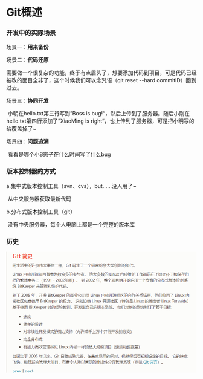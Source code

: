 # Git概述

### 开发中的实际场景

场景一：**用来备份**

场景二：**代码还原**

​	需要做一个很复杂的功能，终于有点眉头了，想要添加代码到项目，可是代码已经被改的面目全非了，这个时候我们可以念咒语（git reset --hard commitID）回到过去。

场景三：**协同开发**

​	小明在hello.txt第三行写到”Boss is bug!“，然后上传到了服务器。随后小刚在hello.txt第四行添加了”XiaoMing is right“，也上传到了服务器，可是把小明写的给覆盖掉了~

场景四：**问题追溯**

​	看看是哪个小B崽子在什么时间写了什么bug

### 版本控制器的方式

a.集中式版本控制工具（svn、cvs），but……没人用了~

​	从中央服务器获取最新代码

b.分布式版本控制工具（git）

​	没有中央服务器，每个人电脑上都是一个完整的版本库

### 历史

![image-20231210124524747](./2.8.1Git概述.assets/image-20231210124524747.png)